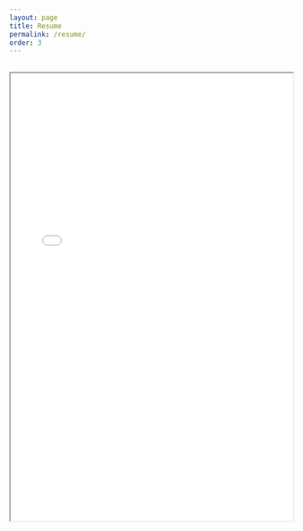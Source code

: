 ```yaml
---
layout: page
title: Resume
permalink: /resume/
order: 3
---
```


<h2 id="using-iframe"></h2>
<iframe src="/resume/spencer_carter_resume.pdf" width="100%" height="800rem">
This browser does not support PDFs. Please download the PDF to view it: <a href="/resume/spencer_carter_resume">Download PDF</a>
</iframe>